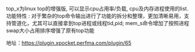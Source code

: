 top_x为linux top的增强版, 可以显示cpu占用率/负载, cpu及内存进程使用的list.
功能特性 : 对于繁杂的top命令输出进行了功能的拆分和整理，更加清晰易用，支持管道化，尤其可以直接拿到top进程或线程tid,pid; mem_s命令增加了按照进程swap大小占用排序增强了原有top功能


地址：https://plugin.xpocket.perfma.com/plugin/65
